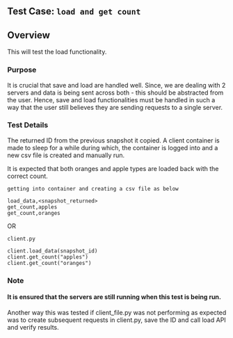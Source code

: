 ## Test Case: `load and get count`

## Overview
This will test the load functionality.

### Purpose
It is crucial that save and load are handled well. Since, we are dealing with 2 servers and data is being sent across both - this should be abstracted from the user. Hence, save and load functionalities must be handled in such a way that the user still believes they are sending requests to a single server.

### Test Details

The returned ID from the previous snapshot it copied. A client container is made to sleep for a while during which, the container is logged into and a new csv file is created and manually run.

It is expected that both oranges and apple types are loaded back with the correct count.

```
getting into container and creating a csv file as below

load_data,<snapshot_returned>
get_count,apples
get_count,oranges
```

OR

```
client.py

client.load_data(snapshot_id)
client.get_count("apples")
client.get_count("oranges")
```

### Note
#### It is ensured that the servers are still running when this test is being run.

Another way this was tested if client_file.py was not performing as expected was to create subsequent requests in client.py, save the ID and call load API and verify results.
